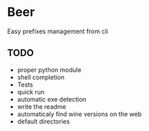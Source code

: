 
# Beer 

Easy prefixes management from cli

## TODO
* proper python module
* shell completion
* Tests
* quick run
* automatic exe detection
* write the readme
* automaticaly find wine versions on the web
* default directories


